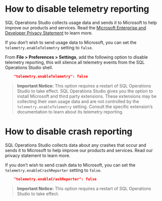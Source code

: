 # How to disable telemetry reporting
SQL Operations Studio collects usage data and sends it to Microsoft to help improve our products and services. Read the [Microsoft Enterprise and Developer Privacy Statement](https://privacy.microsoft.com/en-us/privacystatement) to learn more.

If you don’t wish to send usage data to Microsoft, you can set the `telemetry.enableTelemetry` setting to `false`.

From **File > Preferences > Settings**, add the following option to disable telemetry reporting, this will silence all telemetry events from the SQL Operations Studio shell.
```JSON
    "telemetry.enableTelemetry": false
```
>**Important Notice:** This option requires a restart of SQL Operations Studio to take effect. SQL Operations Studio gives you the option to install Microsoft and third party extensions. These extensions may be collecting their own usage data and are not controlled by the `telemetry.enableTelemetry` setting. Consult the specific extension’s documentation to learn about its telemetry reporting.


# How to disable crash reporting
SQL Operations Studio collects data about any crashes that occur and sends it to Microsoft to help improve our products and services. Read our privacy statement to learn more.

If you don’t wish to send crash data to Microsoft, you can set the `telemetry.enableCrashReporter` setting to `false`.
```JSON
    "telemetry.enableCrashReporter": false
```
>**Important Notice:** This option requires a restart of SQL Operations Studio to take effect.